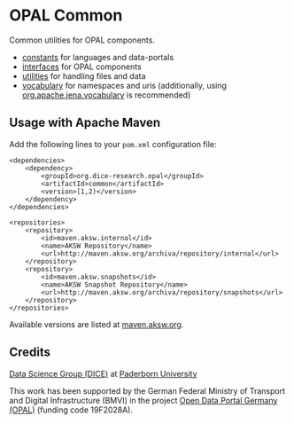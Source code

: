 # OPAL Common

Common utilities for OPAL components.

- [constants](../master/src/main/java/org/dice_research/opal/common/constants) for languages and data-portals
- [interfaces](../master/src/main/java/org/dice_research/opal/common/interfaces) for OPAL components
- [utilities](../master/src/main/java/org/dice_research/opal/common/utilities) for handling files and data
- [vocabulary](../master/src/main/java/org/dice_research/opal/common/vocabulary) for namespaces and uris (additionally, using [org.apache.jena.vocabulary](https://jena.apache.org/documentation/javadoc/jena/org/apache/jena/vocabulary/package-summary.html) is recommended)


## Usage with Apache Maven

Add the following lines to your `pom.xml` configuration file:

	<dependencies>
		<dependency>
			<groupId>org.dice-research.opal</groupId>
			<artifactId>common</artifactId>
			<version>[1,2)</version>
		</dependency>
	</dependencies>
	
	<repositories>
		<repository>
			<id>maven.aksw.internal</id>
			<name>AKSW Repository</name>
			<url>http://maven.aksw.org/archiva/repository/internal</url>
		</repository>
		<repository>
			<id>maven.aksw.snapshots</id>
			<name>AKSW Snapshot Repository</name>
			<url>http://maven.aksw.org/archiva/repository/snapshots</url>
		</repository>
	</repositories>

Available versions are listed at [maven.aksw.org](https://maven.aksw.org/archiva/#advancedsearch~internal/org.dice-research.opal~common~~~~~30).


## Credits

[Data Science Group (DICE)](https://dice-research.org/) at [Paderborn University](https://www.uni-paderborn.de/)

This work has been supported by the German Federal Ministry of Transport and Digital Infrastructure (BMVI) in the project [Open Data Portal Germany (OPAL)](http://projekt-opal.de/) (funding code 19F2028A).

